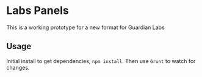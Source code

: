 Labs Panels
================

This is a working prototype for a new format for Guardian Labs

## Usage

Initial install to get dependencies; `npm install`. Then use `Grunt` to watch for changes.
